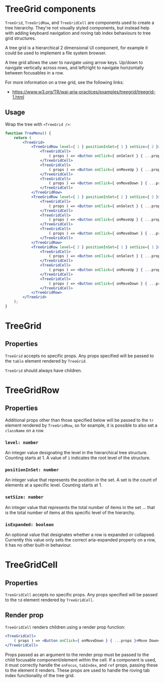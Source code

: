 # TreeGrid components

`TreeGrid`, `TreeGridRow`, and `TreeGridCell` are components used to create a tree hierarchy. They're not visually styled components, but instead help with adding keyboard navigation and roving tab index behaviours to tree grid structures. 

A tree grid is a hierarchical 2 dimensional UI component, for example it could be used to implement a file system browser.

A tree grid allows the user to navigate using arrow keys. Up/down to navigate vertically across rows, and left/right to navigate horizontally between focusables in a row.

For more information on a tree grid, see the following links:

- https://www.w3.org/TR/wai-aria-practices/examples/treegrid/treegrid-1.html

## Usage

Wrap the tree with `<TreeGrid />`:

```jsx
function TreeMenu() {
	return (
		<TreeGrid>
			<TreeGridRow level={ 1 } positionInSet={ 1 } setSize={ 2 }>
				<TreeGridCell>
					( props ) => <Button onClick={ onSelect } { ...props }>Select</Button>
				</TreeGridCell>
				<TreeGridCell>
					( props ) => <Button onClick={ onMoveUp } { ...props }>Move Up</Button>
				</TreeGridCell>
				<TreeGridCell>
					( props ) => <Button onClick={ onMoveDown } { ...props }>Move Down</Button>
				</TreeGridCell>
			</TreeGridRow>
			<TreeGridRow level={ 1 } positionInSet={ 2 } setSize={ 2 }>
				<TreeGridCell>
					( props ) => <Button onClick={ onSelect } { ...props }>Select</Button>
				</TreeGridCell>
				<TreeGridCell>
					( props ) => <Button onClick={ onMoveUp } { ...props }>Move Up</Button>
				</TreeGridCell>
				<TreeGridCell>
					( props ) => <Button onClick={ onMoveDown } { ...props }>Move Down</Button>
				</TreeGridCell>
			</TreeGridRow>
			<TreeGridRow level={ 2 } positionInSet={ 1 } setSize={ 1 }>
				<TreeGridCell>
					( props ) => <Button onClick={ onSelect } { ...props }>Select</Button>
				</TreeGridCell>
				<TreeGridCell>
					( props ) => <Button onClick={ onMoveUp } { ...props }>Move Up</Button>
				</TreeGridCell>
				<TreeGridCell>
					( props ) => <Button onClick={ onMoveDown } { ...props }>Move Down</Button>
				</TreeGridCell>
			</TreeGridRow>
		</TreeGrid>
	);
}
```

# TreeGrid

## Properties

`TreeGrid` accepts no specific props. Any props specified will be passed to the `table` element rendered by `TreeGrid`.

`TreeGrid` should always have children.

# TreeGridRow

## Properties

Additional props other than those specified below will be passed to the `tr` element rendered by `TreeGridRow`, so for example, it is possible to also set a `className` on a row.

### `level: number`

An integer value designating the level in the hierarchical tree structure. Counting starts at 1. A value of `1` indicates the root level of the structure.

### `positionInSet: number`

An integer value that represents the position in the set. A set is the count of elements at a specific level. Counting starts at 1.

### `setSize: number`

An integer value that represents the total number of items in the set ... that is the total number of items at this specific level of the hierarchy.

### `isExpanded: boolean`

An optional value that designates whether a row is expanded or collapsed. Currently this value only sets the correct aria-expanded property on a row, it has no other built-in behaviour.

# TreeGridCell

## Properties

`TreeGridCell` accepts no specific props. Any props specified will be passed to the `td` element rendered by `TreeGridCell`.

## Render prop

`TreeGridCell` renders children using a render prop function:

```jsx
<TreeGridCell>
	( props ) => <Button onClick={ onMoveDown } { ...props }>Move Down</Button>
</TreeGridCell>
```

Props passed as an argument to the render prop must be passed to the child focusable component/element within the cell. If a component is used, it must correctly handle the `onFocus`, `tabIndex`, and `ref` props, passing these to the element it renders. These props are used to handle the roving tab index functionality of the tree grid.
